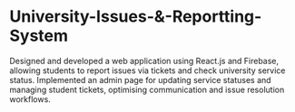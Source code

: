# University-Issues-&-Reportting-System


Designed and developed a web application using React.js and Firebase, allowing students to report issues via tickets and check university service status. Implemented an admin page for updating service statuses and managing student tickets, optimising communication and issue resolution workflows.

